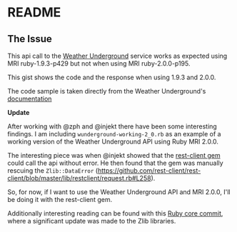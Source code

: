 # README

## The Issue

This api call to the [Weather Underground](http://www.wunderground.com/weather/api/) service works as expected using MRI ruby-1.9.3-p429 but not when using MRI ruby-2.0.0-p195.

This gist shows the code and the response when using 1.9.3 and 2.0.0.

The code sample is taken directly from the Weather Underground's [documentation](http://www.wunderground.com/weather/api/d/docs?d=resources/code-samples#ruby)

**Update**

After working with @zph and @injekt there have been some interesting findings. I am including `wunderground-working-2_0.rb` as an example of a working version of the Weather Underground API using Ruby MRI 2.0.0.

The interesting piece was when @injekt showed that the [rest-client gem](https://github.com/rest-client/rest-client) could call the api without error. He then found that the gem was manually rescuing the `Zlib::DataError` (https://github.com/rest-client/rest-client/blob/master/lib/restclient/request.rb#L258).

So, for now, if I want to use the Weather Underground API and MRI 2.0.0, I'll be doing it with the rest-client gem.

Additionally interesting reading can be found with this [Ruby core commit](https://github.com/ruby/ruby/commit/3cf7d1b57e3622430065f6a6ce8cbd5548d3d894), where a significant update was made to the Zlib libraries.